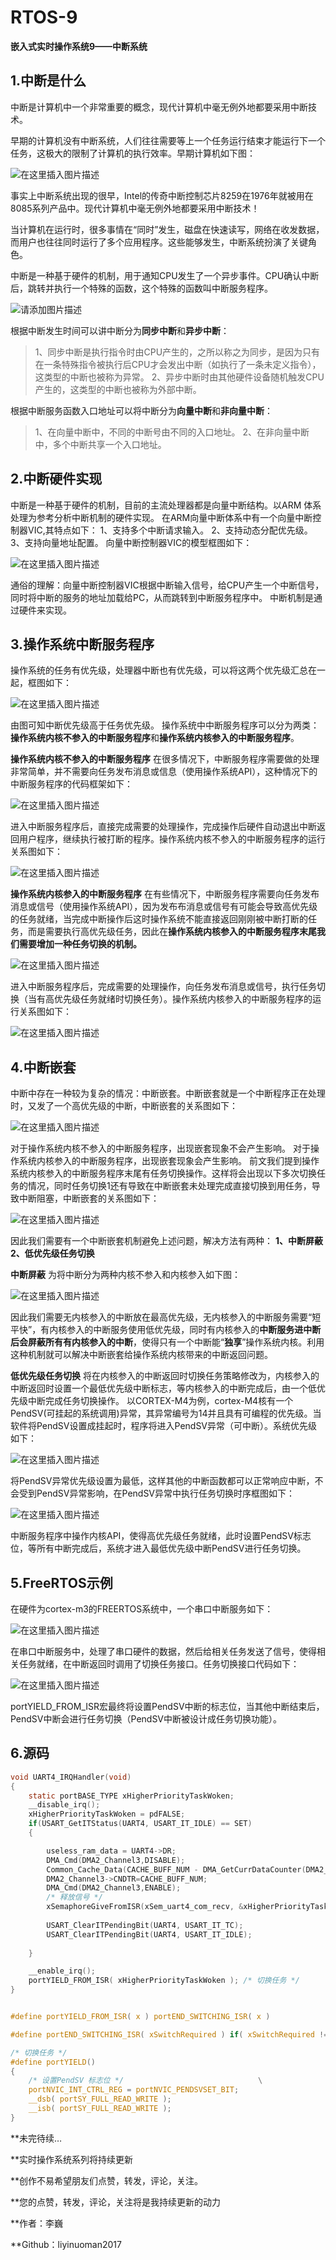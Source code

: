 # RTOS-9
**嵌入式实时操作系统9——中断系统**

## 1.中断是什么

中断是计算机中一个非常重要的概念，现代计算机中毫无例外地都要采用中断技术。

早期的计算机没有中断系统，人们往往需要等上一个任务运行结束才能运行下一个任务，这极大的限制了计算机的执行效率。早期计算机如下图：

![在这里插入图片描述](https://img-blog.csdnimg.cn/6de1a7a80b074358beb88ecd0ee08686.png?x-oss-process=image/watermark,type_d3F5LXplbmhlaQ,shadow_50,text_Q1NETiBAbGl5aW51bzIwMTc=,size_20,color_FFFFFF,t_70,g_se,x_16)

事实上中断系统出现的很早，Intel的传奇中断控制芯片8259在1976年就被用在8085系列产品中。现代计算机中毫无例外地都要采用中断技术！

当计算机在运行时，很多事情在“同时”发生，磁盘在快速读写，网络在收发数据，而用户也往往同时运行了多个应用程序。这些能够发生，中断系统扮演了关键角色。

中断是一种基于硬件的机制，用于通知CPU发生了一个异步事件。CPU确认中断后，跳转并执行一个特殊的函数，这个特殊的函数叫中断服务程序。

![请添加图片描述](https://img-blog.csdnimg.cn/952302e80b104f77ba75715854effbc3.gif)

根据中断发生时间可以讲中断分为**同步中断**和**异步中断**：

> 1、同步中断是执行指令时由CPU产生的，之所以称之为同步，是因为只有在一条特殊指令被执行后CPU才会发出中断（如执行了一条未定义指令），这类型的中断也被称为异常。
> 2、异步中断时由其他硬件设备随机触发CPU产生的，这类型的中断也被称为外部中断。

根据中断服务函数入口地址可以将中断分为**向量中断**和**非向量中断**：

> 1、在向量中断中，不同的中断号由不同的入口地址。 
> 2、在非向量中断中，多个中断共享一个入口地址。

## 2.中断硬件实现

中断是一种基于硬件的机制，目前的主流处理器都是向量中断结构。以ARM 体系处理为参考分析中断机制的硬件实现。
在ARM向量中断体系中有一个向量中断控制器VIC,其特点如下：
1、支持多个中断请求输入。
2、支持动态分配优先级。
3、支持向量地址配置。
向量中断控制器VIC的模型框图如下：

![在这里插入图片描述](https://img-blog.csdnimg.cn/6df9dcfdced544c99453872561829b7e.png?x-oss-process=image/watermark,type_d3F5LXplbmhlaQ,shadow_50,text_Q1NETiBAbGl5aW51bzIwMTc=,size_19,color_FFFFFF,t_70,g_se,x_16)

通俗的理解：向量中断控制器VIC根据中断输入信号，给CPU产生一个中断信号，同时将中断的服务的地址加载给PC，从而跳转到中断服务程序中。
中断机制是通过硬件来实现。







## 3.操作系统中断服务程序

操作系统的任务有优先级，处理器中断也有优先级，可以将这两个优先级汇总在一起，框图如下：

![在这里插入图片描述](https://img-blog.csdnimg.cn/01bbaaa04032428a9c6dbb53a20f07dc.png?x-oss-process=image/watermark,type_d3F5LXplbmhlaQ,shadow_50,text_Q1NETiBAbGl5aW51bzIwMTc=,size_11,color_FFFFFF,t_70,g_se,x_16)

由图可知中断优先级高于任务优先级。
操作系统中中断服务程序可以分为两类：**操作系统内核不参入的中断服务程序**和**操作系统内核参入的中断服务程序**。

**操作系统内核不参入的中断服务程序**
在很多情况下，中断服务程序需要做的处理非常简单，并不需要向任务发布消息或信息（使用操作系统API），这种情况下的中断服务程序的代码框架如下：

![在这里插入图片描述](https://img-blog.csdnimg.cn/7e7d10b60cd04c02a126416eeacf2e3a.png)

进入中断服务程序后，直接完成需要的处理操作，完成操作后硬件自动退出中断返回用户程序，继续执行被打断的程序。操作系统内核不参入的中断服务程序的运行关系图如下：

![在这里插入图片描述](https://img-blog.csdnimg.cn/f9369edc56eb43c4b73b59769a6fc118.png?x-oss-process=image/watermark,type_d3F5LXplbmhlaQ,shadow_50,text_Q1NETiBAbGl5aW51bzIwMTc=,size_18,color_FFFFFF,t_70,g_se,x_16)


**操作系统内核参入的中断服务程序**
在有些情况下，中断服务程序需要向任务发布消息或信号（使用操作系统API），因为发布布消息或信号有可能会导致高优先级的任务就绪，当完成中断操作后这时操作系统不能直接返回刚刚被中断打断的任务，而是需要执行高优先级任务，因此在**操作系统内核参入的中断服务程序末尾我们需要增加一种任务切换的机制。**

![在这里插入图片描述](https://img-blog.csdnimg.cn/e288bde40297412cacb427d16f19ba31.png?x-oss-process=image/watermark,type_d3F5LXplbmhlaQ,shadow_50,text_Q1NETiBAbGl5aW51bzIwMTc=,size_17,color_FFFFFF,t_70,g_se,x_16)

进入中断服务程序后，完成需要的处理操作，向任务发布消息或信号，执行任务切换（当有高优先级任务就绪时切换任务）。操作系统内核参入的中断服务程序的运行关系图如下：

![在这里插入图片描述](https://img-blog.csdnimg.cn/8d25fa5af8404303b0384aa757a97622.png?x-oss-process=image/watermark,type_d3F5LXplbmhlaQ,shadow_50,text_Q1NETiBAbGl5aW51bzIwMTc=,size_19,color_FFFFFF,t_70,g_se,x_16)



## 4.中断嵌套

中断中存在一种较为复杂的情况：中断嵌套。中断嵌套就是一个中断程序正在处理时，又发了一个高优先级的中断，中断嵌套的关系图如下：

![在这里插入图片描述](https://img-blog.csdnimg.cn/b4d4443dca234f889c8d461c8d739ffc.png?x-oss-process=image/watermark,type_d3F5LXplbmhlaQ,shadow_50,text_Q1NETiBAbGl5aW51bzIwMTc=,size_20,color_FFFFFF,t_70,g_se,x_16)

对于操作系统内核不参入的中断服务程序，出现嵌套现象不会产生影响。
对于操作系统内核参入的中断服务程序，出现嵌套现象会产生影响。
前文我们提到操作系统内核参入的中断服务程序末尾有任务切换操作。这样将会出现以下多次切换任务的情况，同时任务切换1还有导致在中断嵌套未处理完成直接切换到用任务，导致中断阻塞，中断嵌套的关系图如下：

![在这里插入图片描述](https://img-blog.csdnimg.cn/2dcc9be3fe4445eb9165ce2b02762ea9.png?x-oss-process=image/watermark,type_d3F5LXplbmhlaQ,shadow_50,text_Q1NETiBAbGl5aW51bzIwMTc=,size_20,color_FFFFFF,t_70,g_se,x_16)









因此我们需要有一个中断嵌套机制避免上述问题，解决方法有两种：
**1、中断屏蔽
2、低优先级任务切换**

**中断屏蔽**
为将中断分为两种内核不参入和内核参入如下图：

![在这里插入图片描述](https://img-blog.csdnimg.cn/24fe3e548e224cdb9d47f8f591eb3ba2.png?x-oss-process=image/watermark,type_d3F5LXplbmhlaQ,shadow_50,text_Q1NETiBAbGl5aW51bzIwMTc=,size_11,color_FFFFFF,t_70,g_se,x_16)

因此我们需要无内核参入的中断放在最高优先级，无内核参入的中断服务需要“短平快”，有内核参入的中断服务使用低优先级，同时有内核参入的**中断服务进中断后会屏蔽所有有内核参入的中断**，使得只有一个中断能“**独享**”操作系统内核。利用这种机制就可以解决中断嵌套给操作系统内核带来的中断返回问题。


















**低优先级任务切换**
将在内核参入的中断返回时切换任务策略修改为，内核参入的中断返回时设置一个最低优先级中断标志，等内核参入的中断完成后，由一个低优先级中断完成任务切换操作。
以CORTEX-M4为例，cortex-M4核有一个PendSV(可挂起的系统调用)异常，其异常编号为14并且具有可编程的优先级。当软件将PendSV设置成挂起时，程序将进入PendSV异常（可中断）。系统优先级如下：

![在这里插入图片描述](https://img-blog.csdnimg.cn/81cdd476d8614a47ac2a50e312a5d723.png?x-oss-process=image/watermark,type_d3F5LXplbmhlaQ,shadow_50,text_Q1NETiBAbGl5aW51bzIwMTc=,size_11,color_FFFFFF,t_70,g_se,x_16)

将PendSV异常优先级设置为最低，这样其他的中断函数都可以正常响应中断，不会受到PendSV异常影响，在PendSV异常中执行任务切换时序框图如下：

![在这里插入图片描述](https://img-blog.csdnimg.cn/4bfa3d1291444da2a355f57b32cdde0a.png?x-oss-process=image/watermark,type_d3F5LXplbmhlaQ,shadow_50,text_Q1NETiBAbGl5aW51bzIwMTc=,size_17,color_FFFFFF,t_70,g_se,x_16)

中断服务程序中操作内核API，使得高优先级任务就绪，此时设置PendSV标志位，等所有中断完成后，系统才进入最低优先级中断PendSV进行任务切换。




## 5.FreeRTOS示例

在硬件为cortex-m3的FREERTOS系统中，一个串口中断服务如下：

![在这里插入图片描述](https://img-blog.csdnimg.cn/f2defcf323dd40249f0f36ed21a69693.png?x-oss-process=image/watermark,type_d3F5LXplbmhlaQ,shadow_50,text_Q1NETiBAbGl5aW51bzIwMTc=,size_19,color_FFFFFF,t_70,g_se,x_16)

在串口中断服务中，处理了串口硬件的数据，然后给相关任务发送了信号，使得相关任务就绪，在中断返回时调用了切换任务接口。任务切换接口代码如下：

![在这里插入图片描述](https://img-blog.csdnimg.cn/6c57b9c2b7cc47ffb9f4131791ef808d.png)

portYIELD_FROM_ISR宏最终将设置PendSV中断的标志位，当其他中断结束后，PendSV中断会进行任务切换（PendSV中断被设计成任务切换功能）。




## 6.源码

```c
void UART4_IRQHandler(void)
{
	static portBASE_TYPE xHigherPriorityTaskWoken;	
	__disable_irq();
	xHigherPriorityTaskWoken = pdFALSE;	
	if(USART_GetITStatus(UART4, USART_IT_IDLE) == SET)
	{	

		useless_ram_data = UART4->DR; 	
		DMA_Cmd(DMA2_Channel3,DISABLE);    	
		Common_Cache_Data(CACHE_BUFF_NUM - DMA_GetCurrDataCounter(DMA2_Channel3),&rs485_commnuication_frame);				
		DMA2_Channel3->CNDTR=CACHE_BUFF_NUM;			
		DMA_Cmd(DMA2_Channel3,ENABLE); 
		/* 释放信号 */
		xSemaphoreGiveFromISR(xSem_uart4_com_recv, &xHigherPriorityTaskWoken);	
		
		USART_ClearITPendingBit(UART4, USART_IT_TC);
		USART_ClearITPendingBit(UART4, USART_IT_IDLE);
		
	}

	__enable_irq();
	portYIELD_FROM_ISR( xHigherPriorityTaskWoken ); /* 切换任务 */
}


#define portYIELD_FROM_ISR( x ) portEND_SWITCHING_ISR( x )

#define portEND_SWITCHING_ISR( xSwitchRequired ) if( xSwitchRequired != pdFALSE ) portYIELD()

/* 切换任务 */
#define portYIELD() 															\
{																				\
	/* 设置PendSV 标志位 */								\
	portNVIC_INT_CTRL_REG = portNVIC_PENDSVSET_BIT;								\
	__dsb( portSY_FULL_READ_WRITE );											\
	__isb( portSY_FULL_READ_WRITE );											\
}
```
**未完待续…

**实时操作系统系列将持续更新

**创作不易希望朋友们点赞，转发，评论，关注。

**您的点赞，转发，评论，关注将是我持续更新的动力

**作者：李巍

**Github：liyinuoman2017
